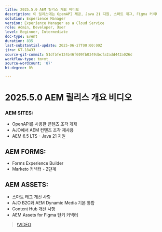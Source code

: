 ```yaml
---
title: 2025.5.0 AEM 릴리스 개요 비디오
description: 이 릴리스에는 OpenAPI 제공, Java 21 지원, 스마트 태그, Figma 커넥터 및 AJO B2C용 Dynamic Media를 비롯한 AEM Sites, Forms 및 Assets 업데이트가 추가됩니다.
solution: Experience Manager
version: Experience Manager as a Cloud Service
role: Admin, Developer, User
level: Beginner, Intermediate
doc-type: Event
duration: 835
last-substantial-update: 2025-06-27T00:00:00Z
jira: KT-18433
source-git-commit: 51dfbfe124b46f609fb0349dbcfa2add442a026d
workflow-type: tm+mt
source-wordcount: '87'
ht-degree: 0%

---
```



# 2025.5.0 AEM 릴리스 개요 비디오

### AEM SITES:

* OpenAPI를 사용한 콘텐츠 조각 게재
* AJO에서 AEM 컨텐츠 조각 재사용
* AEM 6.5 LTS - Java 21 지원

## AEM FORMS:

* Forms Experience Builder
* Marketo 커넥터 - 2단계

## AEM ASSETS:

* 스마트 태그 개선 사항
* AJO B2C와 AEM Dynamic Media 기본 통합
* Content Hub 개선 사항
* AEM Assets for Figma 턴키 커넥터

>[!VIDEO](https://video.tv.adobe.com/v/3464357/?learn=on&enablevpops&captions=kor)
